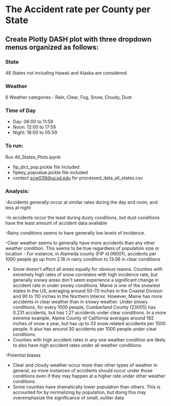 # The Accident rate per County per State
## Create Plotly DASH plot with three dropdown menus organized as follows:  

### State 
48 States not including Hawaii and Alaska are considered  
### Weather  
6 Weather categories - Rain, Clear, Fog, Snow, Cloudy, Dust
### Time of Day  
- Day: 06:00 to 11:59
- Noon: 12:00 to 17:59
- Night: 18:00 to 05:59

### To run:  
Run All_States_Plots.ipynb  
- fip_dict_pop.pickle file included  
- fipkey_popvalue.pickle file included  
- contact scw039@ucsd.edu for processed_data_all_states.csv

### Analysis:
-Accidents generally occur at similar rates during the day and noon, and less at night

-In accidents occur the least during dusty conditions, but dust conditions have the least amount of accident data available

-Rainy conditions seems to have generally low levels of incidence. 

-Clear weather seems to generally have more accidents than any other weather condition. This seems to be true regardless of population size or location	
	- For instance, in Alameda county (FIP id 06001), accidents per 1000 people go up from 2.16 in rainy condition to 13.06 in clear conditions
- Snow doesn't affect all areas equally for obvious reaons. Counties with extremely high rates of snow correlates with high incidence rate, but generally snowy areas don't seem experience a significant change in accident rate in under snowy conditions. Maine is one of the snowiest states in the US, averaging around 50-70 inches in the Coastal Division and 90 to 110 inches in the Northern Interior. However, Maine has more accidents in clear weather than in snowy weather. Under snowy conditions, for every 1000 people, Cumberland County (23005) has 0.231 accidents, but has 1.27 accidents under clear conditions. In a more extreme example, Alpine County of California averages around 192 inches of snow a year, but has up to 33 snow related accidents per 1000 people. It also has around 30 accidents per 1000 people under clear conditions.
- Counties with high accident rates in any one weather condition are likely to also have high accident rates under all weather conditions.

-Potential biases
  - Clear and cloudy weather occur more than other types of weather in general, so more instances of accidents should occur under those conditions even if they may happen at a higher rate under other weather conditions
  - Some counties have dramatically lower population than others. This is accounted for by normalizing by population, but doing this may overemphasize the significance of small, outlier data

